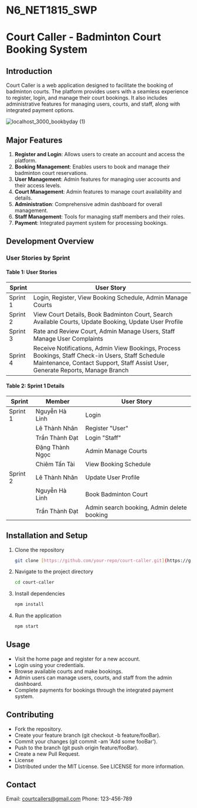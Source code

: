 # N6_NET1815_SWP
# Court Caller - Badminton Court Booking System

## Introduction
Court Caller is a web application designed to facilitate the booking of badminton courts. The platform provides users with a seamless experience to register, login, and manage their court bookings. It also includes administrative features for managing users, courts, and staff, along with integrated payment options.


![localhost_3000_bookbyday (1)](https://github.com/LeThanhNhan91/N6_NET1815_SWP/assets/156390069/fd0ce1cc-36c9-49aa-bdc4-d4bb7c80a592)

## Major Features
1. **Register and Login**: Allows users to create an account and access the platform.
2. **Booking Management**: Enables users to book and manage their badminton court reservations.
3. **User Management**: Admin features for managing user accounts and their access levels.
4. **Court Management**: Admin features to manage court availability and details.
5. **Administration**: Comprehensive admin dashboard for overall management.
6. **Staff Management**: Tools for managing staff members and their roles.
7. **Payment**: Integrated payment system for processing bookings.

## Development Overview

### User Stories by Sprint
#### Table 1: User Stories
| Sprint   | User Story                                |
|----------|-------------------------------------------|
| Sprint 1 | Login, Register, View Booking Schedule, Admin Manage Courts|
| Sprint 2 | View Court Details, Book Badminton Court, Search Available Courts, Update Booking, Update User Profile|
| Sprint 3 |  Rate and Review Court, Admin Manage Users, Staff Manage User Complaints|
| Sprint 4 | Receive Notifications, Admin View Bookings, Process Bookings, Staff Check-in Users, Staff Schedule Maintenance, Contact Support, Staff Assist User, Generate Reports, Manage Branch |


#### Table 2: Sprint 1 Details
| Sprint   | Member           | User Story             |
|----------|------------------|------------------------|
| Sprint 1 | Nguyễn Hà Linh  | Login      |
|          | Lê Thành Nhân   | Register "User" |
|          | Trần Thành Đạt   | Login "Staff" |
|          | Đặng Thành Ngọc   | Admin Manage Courts |
|          | Chiêm Tấn Tài   | View Booking Schedule |
| Sprint 2 | Lê Thành Nhân |  Update User Profile |
|          | Nguyễn Hà Linh  | Book Badminton Court |
|          | Trần Thành Đạt  | Admin search booking, Admin delete booking |

## Installation and Setup
1. Clone the repository
   ```sh
   git clone [https://github.com/your-repo/court-caller.git](https://github.com/LeThanhNhan91/N6_NET1815_SWP.git](https://github.com/LeThanhNhan91/N6_NET1815_SWP.git)

2. Navigate to the project directory
   ```sh
   cd court-caller

3. Install dependencies
   ```sh
   npm install

4. Run the application
   ```sh
   npm start

## Usage
- Visit the home page and register for a new account.
- Login using your credentials.
- Browse available courts and make bookings.
- Admin users can manage users, courts, and staff from the admin dashboard.
- Complete payments for bookings through the integrated payment system.

## Contributing
- Fork the repository.
- Create your feature branch (git checkout -b feature/fooBar).
- Commit your changes (git commit -am 'Add some fooBar').
- Push to the branch (git push origin feature/fooBar).
- Create a new Pull Request.
- License
- Distributed under the MIT License. See LICENSE for more information.

## Contact
Email: courtcallers@gmail.com
Phone: 123-456-789
